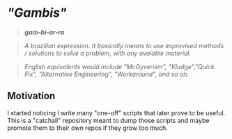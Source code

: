 # *"Gambis"*

> ***gam-bi-ar-ra***

> *A brazilian expression. It basically means to use improvised methods / solutions to solve a problem, with any avaiable material.*

> *English equivalents would include "McGyverism", "Kludge","Quick Fix", "Alternative Engineering", "Workaround", and so on.*

## Motivation

I started noticing I write many "one-off" scripts that later prove to be useful. This is a "catchall" repository meant to dump those scripts and maybe promote them to their own repos if they grow too much.
